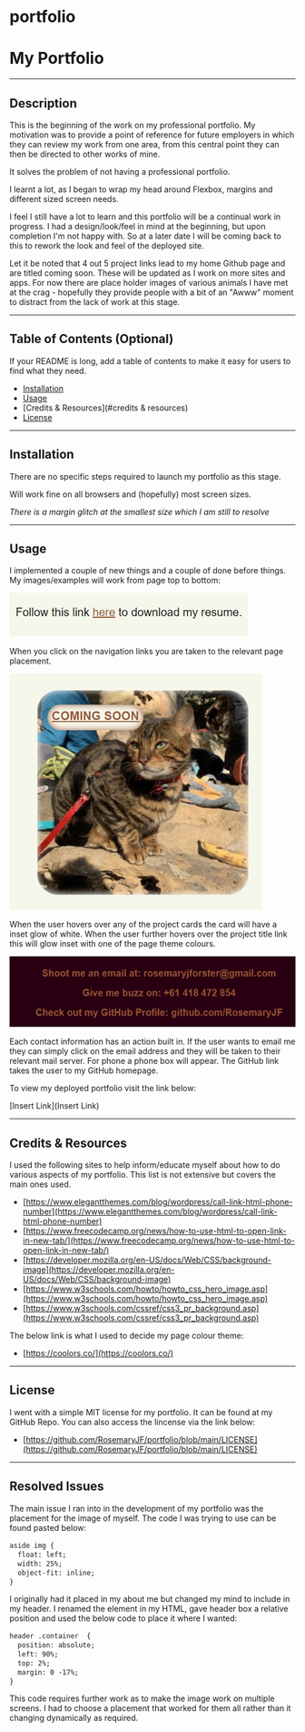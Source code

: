 # portfolio

# My Portfolio
---

## Description

This is the beginning of the work on my professional portfolio. My motivation was to provide a point of reference for future employers in which they can review my work from one area, from this central point they can then be directed to other works of mine. 

It solves the problem of not having a professional portfolio.

I learnt a lot, as I began to wrap my head around Flexbox, margins and different sized screen needs. 

I feel I still have a lot to learn and this portfolio will be a continual work in progress. I had a design/look/feel in mind at the beginning, but upon completion I'm not happy with. So at a later date I will be coming back to this to rework the look and feel of the deployed site.

Let it be noted that 4 out 5 project links lead to my home Github page and are titled coming soon. These will be updated as I work on more sites and apps. For now there are place holder images of various animals I have met at the crag - hopefully they provide people with a bit of an "Awww" moment to distract from the lack of work at this stage. 

---

## Table of Contents (Optional)

If your README is long, add a table of contents to make it easy for users to find what they need.

- [Installation](#installation)
- [Usage](#usage)
- [Credits & Resources](#credits & resources)
- [License](#license)

---

## Installation

There are no specific steps required to launch my portfolio as this stage. 

Will work fine on all browsers and (hopefully) most screen sizes. 

*There is a margin glitch at the smallest size which I am still to resolve*

---

## Usage

I implemented a couple of new things and a couple of done before things. My images/examples will work from page top to bottom:

![Screenshot of Nav Bar](./assets/images/link-example.jpg)

When you click on the navigation links you are taken to the relevant page placement.

![Screenshot of hover actions on project cards](./assets/images/hover-example.jpg)

When the user hovers over any of the project cards the card will have a inset glow of white. When the user further hovers over the project title link this will glow inset with one of the page theme colours.

![Screenshot of Contact information](./assets/images/contact-example.jpg)

Each contact information has an action built in. If the user wants to email me they can simply click on the email address and they will be taken to their relevant mail server. 
For phone a phone box will appear.
The GitHub link takes the user to my GitHub homepage.

To view my deployed portfolio visit the link below:

[Insert Link](Insert Link)

---

## Credits & Resources

I used the following sites to help inform/educate myself about how to do various aspects of my portfolio. This list is not extensive but covers the main ones used.

* [https://www.elegantthemes.com/blog/wordpress/call-link-html-phone-number](https://www.elegantthemes.com/blog/wordpress/call-link-html-phone-number)
* [https://www.freecodecamp.org/news/how-to-use-html-to-open-link-in-new-tab/](https://www.freecodecamp.org/news/how-to-use-html-to-open-link-in-new-tab/)
* [https://developer.mozilla.org/en-US/docs/Web/CSS/background-image](https://developer.mozilla.org/en-US/docs/Web/CSS/background-image)
* [https://www.w3schools.com/howto/howto_css_hero_image.asp](https://www.w3schools.com/howto/howto_css_hero_image.asp)
* [https://www.w3schools.com/cssref/css3_pr_background.asp](https://www.w3schools.com/cssref/css3_pr_background.asp)

The below link is what I used to decide my page colour theme:

* [https://coolors.co/](https://coolors.co/)

--- 

## License

I went with a simple MIT license for my portfolio. It can be found at my GitHub Repo. You can also access the lincense via the link below:

* [https://github.com/RosemaryJF/portfolio/blob/main/LICENSE](https://github.com/RosemaryJF/portfolio/blob/main/LICENSE)

---

## Resolved Issues

The main issue I ran into in the development of my portfolio was the placement for the image of myself. The code I was trying to use can be found pasted below:

    aside img {
      float: left;
      width: 25%;
      object-fit: inline;
    }

I originally had it placed in my about me but changed my mind to include in my header. I renamed the element in my HTML, gave header box a relative position and used the below code to place it where I wanted:

    header .container  {
      position: absolute;
      left: 90%;
      top: 2%;
      margin: 0 -17%;
    }

This code requires further work as to make the image work on multiple screens. I had to choose a placement that worked for them all rather than it changing dynamically as required.